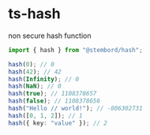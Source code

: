 # ts-hash

non secure hash function

```ts
import { hash } from "@stembord/hash";

hash(0); // 0
hash(42); // 42
hash(Infinity); // 0
hash(NaN); // 0
hash(true); // 1108378657
hash(false); // 1108378656
hash("Hello // world!"); // -806302731
hash([0, 1, 2]); // 1
hash({ key: "value" }); // 2
```
